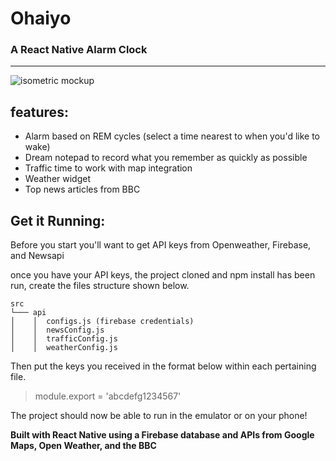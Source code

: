 
# Ohaiyo 
### A React Native Alarm Clock

___

![isometric mockup](https://user-images.githubusercontent.com/13547790/29838491-2e89f18a-8cb0-11e7-84f2-24c46976ef90.png)

##  features:
 * Alarm based on REM cycles (select a time nearest to when you'd like to wake)
 * Dream notepad to record what you remember as quickly as possible
 * Traffic time to work with map integration 
 * Weather widget 
 * Top news articles from BBC

## Get it Running: 

Before you start you'll want to get API keys from Openweather, Firebase, and Newsapi


once you have your API keys, the project cloned and npm install has been run, create the files structure shown below.

    src
    └─── api
    │    │  configs.js (firebase credentials)
    │    │  newsConfig.js
    │    │	trafficConfig.js
    │    │  weatherConfig.js


Then put the keys you received in the format below within each pertaining file.
>module.export = 'abcdefg1234567'

 
The project should now be able to run in the emulator or on your phone!   







__Built with React Native using a Firebase database and APIs from Google Maps, Open Weather, and the BBC__
